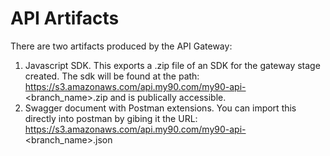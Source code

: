 # API Artifacts

There are two artifacts produced by the API Gateway:

1. Javascript SDK.  This exports a .zip file of an SDK for the gateway stage created.  The sdk will be found at the path: https://s3.amazonaws.com/api.my90.com/my90-api-<branch_name>.zip and is publically accessible.
2. Swagger document with Postman extensions.  You can import this directly into postman by gibing it the URL: https://s3.amazonaws.com/api.my90.com/my90-api-<branch_name>.json